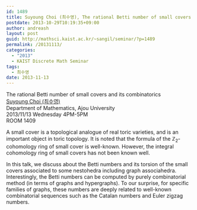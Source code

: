 ```yaml
---
id: 1489
title: Suyoung Choi (최수영), The rational Betti number of small covers and its combinatorics
postdate: 2013-10-29T10:19:35+09:00
author: andreash
layout: post
guid: http://mathsci.kaist.ac.kr/~sangil/seminar/?p=1489
permalink: /20131113/
categories:
  - "2013"
  - KAIST Discrete Math Seminar
tags:
  - 최수영
date: 2013-11-13
---
```

<div class="talk">
  The rational Betti number of small covers and its combinatorics
</div>

<div class="speaker">
  <a href="http://ajou.ac.kr/~schoi/">Suyoung Choi (최수영)</a><br /> Department of Mathematics, Ajou University
</div>

<div class="date">
  2013/11/13 Wednesday 4PM-5PM<br /> ROOM 1409
</div>

<div class="abstract">
  <p>
    A small cover is a topological analogue of real toric varieties, and is an important object in toric topology. It is noted that the formula of the &#8484;<sub>2</sub>-cohomology ring of small cover is well-known. However, the integral cohomology ring of small covers has not been known well.
  </p>
  
  <p>
    In this talk, we discuss about the Betti numbers and its torsion of the small covers associated to some nestohedra including graph associahedra. Interestingly, the Betti numbers can be computed by purely combinatorial method (in terms of graphs and hypergraphs). To our surprise, for specific families of graphs, these numbers are deeply related to well-known combinatorial sequences such as the Catalan numbers and Euler zigzag numbers.
  </p>
</div>